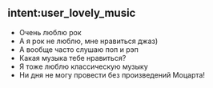 ## intent:user_lovely_music
- Очень люблю рок
- А я рок не люблю, мне нравиться джаз) 
- А вообще часто слушаю поп и рэп
- Какая музыка тебе нравиться?
- Я тоже люблю классическую музыку
- Ни дня не могу провести без произведений Моцарта!
